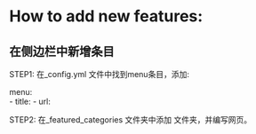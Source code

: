 # How to add new features:

## 在侧边栏中新增条目
STEP1: 在_config.yml 文件中找到menu条目，添加:

menu:<br>
  \- title:             <Name of the menu>
  \- url:               <name of the file>

STEP2: 在_featured_categories 文件夹中添加<name of the file.md> 文件夹，并编写网页。






